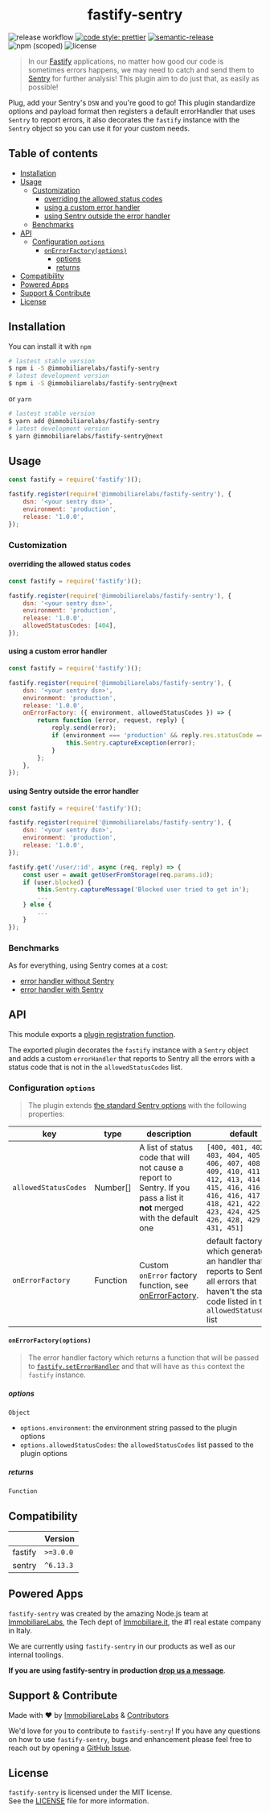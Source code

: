 <h1 align="center">fastify-sentry</h1>

![release workflow](https://img.shields.io/github/workflow/status/immobiliare/fastify-sentry/Release)
[![code style: prettier](https://img.shields.io/badge/code_style-prettier-ff69b4.svg?style=flat-square)](https://github.com/prettier/prettier?style=flat-square)
[![semantic-release](https://img.shields.io/badge/%20%20%F0%9F%93%A6%F0%9F%9A%80-semantic--release-e10079.svg?style=flat-square)](https://github.com/semantic-release/semantic-release)
![npm (scoped)](https://img.shields.io/npm/v/@immobiliarelabs/fastify-sentry)
![license](https://img.shields.io/github/license/immobiliare/fastify-sentry)

> In our [Fastify](https://www.fastify.io/) applications, no matter how good our code is sometimes errors happens, we may need to catch and send them to [Sentry](https://sentry.io/) for further analysis! This plugin aim to do just that, as easily as possible!

Plug, add your Sentry's `DSN` and you're good to go!
This plugin standardize options and payload format then registers a default errorHandler that uses `Sentry` to report errors, it also decorates the `fastify` instance with the `Sentry` object so you can use it for your custom needs.

## Table of contents

<!-- toc -->

- [Installation](#installation)
- [Usage](#usage)
  * [Customization](#customization)
    + [overriding the allowed status codes](#overriding-the-allowed-status-codes)
    + [using a custom error handler](#using-a-custom-error-handler)
    + [using Sentry outside the error handler](#using-sentry-outside-the-error-handler)
  * [Benchmarks](#benchmarks)
- [API](#api)
  * [Configuration `options`](#configuration-options)
    + [`onErrorFactory(options)`](#onerrorfactoryoptions)
      - [options](#options)
      - [returns](#returns)
- [Compatibility](#compatibility)
- [Powered Apps](#powered-apps)
- [Support & Contribute](#support--contribute)
- [License](#license)

<!-- tocstop -->

## Installation

You can install it with `npm`

```bash
# lastest stable version
$ npm i -S @immobiliarelabs/fastify-sentry
# latest development version
$ npm i -S @immobiliarelabs/fastify-sentry@next
```

or `yarn`

```bash
# lastest stable version
$ yarn add @immobiliarelabs/fastify-sentry
# latest development version
$ yarn @immobiliarelabs/fastify-sentry@next
```

## Usage

```js
const fastify = require('fastify')();

fastify.register(require('@immobiliarelabs/fastify-sentry'), {
    dsn: '<your sentry dsn>',
    environment: 'production',
    release: '1.0.0',
});
```

### Customization

#### overriding the allowed status codes

```js
const fastify = require('fastify')();

fastify.register(require('@immobiliarelabs/fastify-sentry'), {
    dsn: '<your sentry dsn>',
    environment: 'production',
    release: '1.0.0',
    allowedStatusCodes: [404],
});
```

#### using a custom error handler

```js
const fastify = require('fastify')();

fastify.register(require('@immobiliarelabs/fastify-sentry'), {
    dsn: '<your sentry dsn>',
    environment: 'production',
    release: '1.0.0',
    onErrorFactory: ({ environment, allowedStatusCodes }) => {
        return function (error, request, reply) {
            reply.send(error);
            if (environment === 'production' && reply.res.statusCode === 500) {
                this.Sentry.captureException(error);
            }
        };
    },
});
```

#### using Sentry outside the error handler

```js
const fastify = require('fastify')();

fastify.register(require('@immobiliarelabs/fastify-sentry'), {
    dsn: '<your sentry dsn>',
    environment: 'production',
    release: '1.0.0',
});

fastify.get('/user/:id', async (req, reply) => {
    const user = await getUserFromStorage(req.params.id);
    if (user.blocked) {
        this.Sentry.captureMessage('Blocked user tried to get in');
        ...
    } else {
        ...
    }
});
```

### Benchmarks

As for everything, using Sentry comes at a cost:

- [error handler without Sentry](./benchmarks/base.txt)
- [error handler with Sentry](./benchmarks/plugin.txt)

## API

This module exports a [plugin registration function](https://github.com/fastify/fastify/blob/2.x/docs/Plugins-Guide.md#register).

The exported plugin decorates the `fastify` instance with a `Sentry` object and adds a custom `errorHandler` that reports to Sentry all the errors with a status code that is not in the `allowedStatusCodes` list.

### Configuration `options`

> The plugin extends [the standard Sentry options](https://docs.sentry.io/platforms/node/configuration/options/) with the following properties:

| key  | type  | description | default |
| --- | --- | ----- | ------ |             
| `allowedStatusCodes` | Number[] | A list of status code that will not cause a report to Sentry. If you pass a list it **not** merged with the default one | `[400, 401, 402, 403, 404, 405, 406, 407, 408, 409, 410, 411, 412, 413, 414, 415, 416, 416, 416, 416, 417, 418, 421, 422, 423, 424, 425, 426, 428, 429, 431, 451]` |
| `onErrorFactory`     | Function          | Custom `onError` factory function, see [onErrorFactory](#onerrorfactoryoptions). | default factory which generates an handler that reports to Sentry all errors that haven't the status code listed in the `allowedStatusCodes` list                                                                                |

#### `onErrorFactory(options)`

> The error handler factory which returns a function that will be passed to [`fastify.setErrorHandler`](https://github.com/fastify/fastify/blob/2.x/docs/Server.md#seterrorhandler) and that will have as `this` context the `fastify` instance.

##### options

`Object`

-   `options.environment`: the environment string passed to the plugin options
-   `options.allowedStatusCodes`: the `allowedStatusCodes` list passed to the plugin options

##### returns

`Function`

## Compatibility

|  | Version        |
| ---     | ---            |
| fastify | `>=3.0.0`        |
| sentry | `^6.13.3`        |

## Powered Apps

`fastify-sentry` was created by the amazing Node.js team at [ImmobiliareLabs](https://github.com/immobiliare), the Tech dept of [Immobiliare.it](https://www.immobiliare.it), the #1 real estate company in Italy.

We are currently using `fastify-sentry` in our products as well as our internal toolings.

**If you are using fastify-sentry in production [drop us a message](mailto://opensource@immobiliare.it)**.

## Support & Contribute

Made with ❤️ by [ImmobiliareLabs](https://github.com/immobiliare) & [Contributors](./CONTRIBUTING.md#contributors)

We'd love for you to contribute to `fastify-sentry`!
If you have any questions on how to use `fastify-sentry`, bugs and enhancement please feel free to reach out by opening a [GitHub Issue](https://github.com/immobiliare/fastify-sentry/issues).

## License

`fastify-sentry` is licensed under the MIT license.  
See the [LICENSE](./LICENSE) file for more information.
